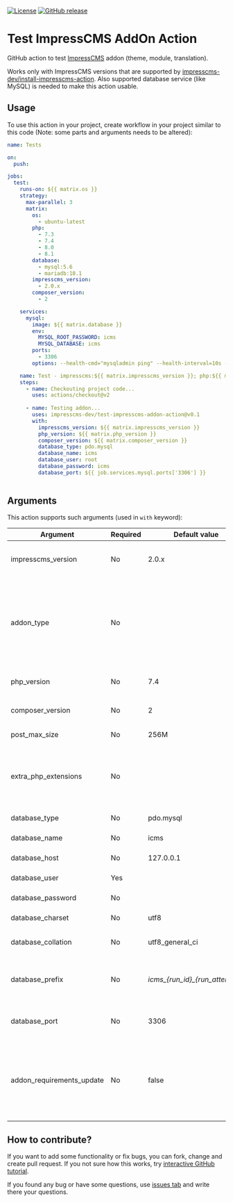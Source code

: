 [![License](https://img.shields.io/github/license/impresscms-dev/test-impresscms-addon-action.svg)](LICENSE)
[![GitHub release](https://img.shields.io/github/release/impresscms-dev/test-impresscms-addon-action.svg)](https://github.com/impresscms-dev/test-impresscms-addon-action/releases)

# Test ImpressCMS AddOn Action

GitHub action to test [ImpressCMS](https://github.com/ImpressCMS/impresscms) addon (theme, module, translation).

Works only with ImpressCMS versions that are supported by [impresscms-dev/install-impresscms-action](https://github.com/marketplace/actions/install-impresscms).  Also supported database service (like MySQL) is needed to make this action usable.

## Usage

To use this action in your project, create workflow in your project similar to this code (Note: some parts and arguments
needs to be altered):

```yaml
name: Tests

on:
  push:

jobs:
  test:
    runs-on: ${{ matrix.os }}    
    strategy:
      max-parallel: 3
      matrix:
        os:
          - ubuntu-latest
        php:
          - 7.3
          - 7.4
          - 8.0
          - 8.1
        database:
          - mysql:5.6
          - mariadb:10.1
        impresscms_version:
          - 2.0.x
        composer_version:
          - 2

    services:
      mysql:
        image: ${{ matrix.database }}
        env:
          MYSQL_ROOT_PASSWORD: icms
          MYSQL_DATABASE: icms
        ports:
          - 3306
        options: --health-cmd="mysqladmin ping" --health-interval=10s --health-timeout=5s --health-retries=3

    name: Test - impresscms:${{ matrix.impresscms_version }}; php:${{ matrix.php }}; ${{ matrix.database }}; ${{ matrix.os }}; composer:${{ matrix.composer_version }};
    steps:
      - name: Checkouting project code...
        uses: actions/checkout@v2
          
      - name: Testing addon...
        uses: impresscms-dev/test-impresscms-addon-action@v0.1
        with:
          impresscms_version: ${{ matrix.impresscms_version }}
          php_version: ${{ matrix.php_version }}
          composer_version: ${{ matrix.composer_version }}
          database_type: pdo.mysql
          database_name: icms
          database_user: root
          database_password: icms
          database_port: ${{ job.services.mysql.ports['3306'] }}
          
```

## Arguments

This action supports such arguments (used in `with` keyword):

| Argument | Required | Default value                  | Description                                                                                     |
|----------|----------|--------------------------------|-------------------------------------------------------------------------------------------------|
| impresscms_version  | No       | 2.0.x                          | ImpressCMS version tag to test addon with                                                       |
| addon_type  | No       |                                | If not specified, add on type will be autodetected. Possible values: module, theme, translation |
| php_version  | No       | 7.4                            | PHP version to use for tests                                                                    |
| composer_version  | No       | 2                              | Composer version to use for tests                                                               |
| post_max_size  | No       | 256M                              | Max POST size                                                                                   |
| extra_php_extensions  | No       |                               | If needed here can be listed some extra php extensions separated by comma                       |
| database_type | No       | pdo.mysql                      | Database type                                                                                   |
| database_name | No       | icms                           | Database name                                                                                   |
| database_host | No       | 127.0.0.1                      | Database host                                                                                   |
| database_user | Yes      |                                | Database user                                                                                   |
| database_password | No       |                                | Database password                                                                               |
| database_charset | No       | utf8                           | Charset used for database                                                                       |
| database_collation | No       | utf8_general_ci                | Collation used for database                                                                     |
| database_prefix | No       | *icms_{run_id}_{run_attemnpt}* | Prefix for each ImpressCMS database table                                                       |
| database_port | No       | 3306                           | Port that is used for database connection                                                       |
| addon_requirements_update | No | false | Set this to true to allow addon required other packages to be autoupdated on install |

## How to contribute?

If you want to add some functionality or fix bugs, you can fork, change and create pull request. If you not sure how
this works, try [interactive GitHub tutorial](https://skills.github.com).

If you found any bug or have some questions,
use [issues tab](https://github.com/impresscms-dev/test-impresscms-addon-action/issues) and write there your questions.
